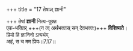 +++
title = "17 तेषाञ् ज्ञानी"

+++
तेषां **ज्ञानी** नित्य-युक्त  
एक-भक्तिर् +++(न त्व् अर्थभक्तस् सन् देवभक्तः)+++ **विशिष्यते**।  
प्रियो हि ज्ञानिनो ऽत्यर्थम्  
अहं, स च मम प्रियः॥7.17॥